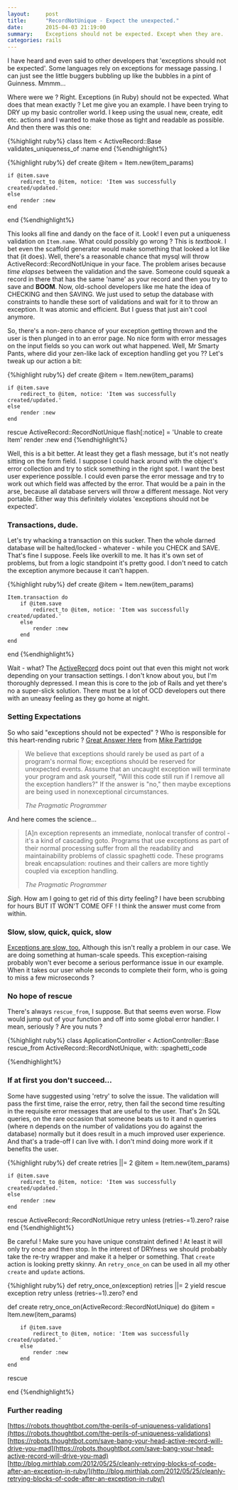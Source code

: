 ```yaml
---
layout:     post
title:      "RecordNotUnique - Expect the unexpected."
date:       2015-04-03 21:19:00
summary:    Exceptions should not be expected. Except when they are.
categories: rails
---
```

I have heard and even said to other developers that 'exceptions should not be expected'. Some languages rely on exceptions
for message passing. I can just see the little buggers bubbling up like the bubbles in a pint of Guinness. Mmmm...

Where were we ? Right. Exceptions (in Ruby) should not be expected. What does that mean exactly ? Let me give you an example.
I have been trying to DRY up my basic controller world. I keep using the usual new, create, edit etc. actions and I wanted to make those as tight
and readable as possible. And then there was this one:

{%highlight ruby%}
class Item < ActiveRecord::Base
    validates_uniqueness_of :name
end
{%endhighlight%}


{%highlight ruby%}
def create
    @item = Item.new(item_params)

    if @item.save
        redirect_to @item, notice: 'Item was successfully created/updated.'
    else
        render :new
    end
end
{%endhighlight%}

This looks all fine and dandy on the face of it. Look! I even put a uniqueness validation on `Item.name`. What could possibly go wrong ? This is *textbook*. I
bet even the scaffold generator would make something that looked a lot like that (it does). Well, there's a reasonable
chance that mysql will throw ActiveRecord::RecordNotUnique in your face. The problem arises because *time elapses* between the validation and the save.
Someone could squeak a record in there that has the same 'name' as your record and then you try to save and **BOOM**. Now, old-school developers like me
hate the idea of CHECKING and then SAVING. We just used to setup the database with constraints to handle these sort of validations and wait for it to throw an
exception. It was atomic and efficient. But I guess that just ain't cool anymore.

So, there's a non-zero chance of your exception getting thrown and the user is then plunged in to an error page. No nice form with error messages on the input
fields so you can work out what happened. Well, Mr Smarty Pants, where did your zen-like lack of exception handling get you ?? Let's tweak up our action a bit:

{%highlight ruby%}
def create
    @item = Item.new(item_params)

    if @item.save
        redirect_to @item, notice: 'Item was successfully created/updated.'
    else
        render :new
    end
rescue ActiveRecord::RecordNotUnique
    flash[:notice] = 'Unable to create Item'
    render :new
end
{%endhighlight%}

Well, this is a bit better. At least they get a flash message, but it's not neatly sitting on the form field. I suppose I could hack around with the object's error
collection and try to stick something in the right spot. I want the best user experience possible.
I could even parse the error message and try to work out which field was affected by the error. That would
be a pain in the arse, because all database servers will throw a different message. Not very portable.
Either way this definitely violates 'exceptions should not be expected'.

### Transactions, dude.

Let's try whacking a transaction on this sucker. Then the whole darned database will be halted/locked - whatever -  while you CHECK and SAVE.
That's fine I suppose. Feels like overkill to me. It has it's own set of problems, but from a logic standpoint it's pretty good. I don't need
to catch the exception anymore because it can't happen.

{%highlight ruby%}
def create
    @item = Item.new(item_params)

    Item.transaction do
        if @item.save
            redirect_to @item, notice: 'Item was successfully created/updated.'
        else
            render :new
        end
    end
end
{%endhighlight%}

Wait - what? The [ActiveRecord](http://api.rubyonrails.org/classes/ActiveRecord/Validations/ClassMethods.html#method-i-validates_uniqueness_of)
docs point out that even this might not work depending on your transaction settings. I don't know about you, but I'm thoroughly depressed. I mean this
is core to the job of Rails and yet there's no a super-slick solution. There must be a lot of OCD developers out there with an uneasy feeling
as they go home at night.

### Setting Expectations

So who said "exceptions should not be expected" ? Who is responsible for this heart-rending rubric ?
[Great Answer Here](http://programmers.stackexchange.com/a/184714) from [Mike Partridge](http://programmers.stackexchange.com/users/34183/mike-partridge)

<blockquote>
  <p>
    We believe that exceptions should rarely be used as part of a program's normal flow; exceptions should be reserved for unexpected events. Assume that an uncaught exception will terminate your program and ask yourself, "Will this code still run if I remove all the exception handlers?" If the answer is "no," then maybe exceptions are being used in nonexceptional circumstances.
  </p>
  <footer><cite title="The Pragmatic Programmer">The Pragmatic Programmer</cite></footer>
</blockquote>

And here comes the science...

<blockquote>
  <p>
    [A]n exception represents an immediate, nonlocal transfer of control - it's a kind of cascading goto. Programs that use exceptions as part of their normal processing suffer from all the readability and maintainability problems of classic spaghetti code. These programs break encapsulation: routines and their callers are more tightly coupled via exception handling.
  </p>
  <footer><cite title="The Pragmatic Programmer">The Pragmatic Programmer</cite></footer>
</blockquote>

*Sigh.* How am I going to get rid of this dirty feeling? I have been scrubbing for hours BUT IT WON'T COME OFF ! I think the answer must come from within.

### Slow, slow, quick, quick, slow

[Exceptions are slow, too.](http://simonecarletti.com/blog/2010/01/how-slow-are-ruby-exceptions/)
Although this isn't really a problem in our case. We are doing something at human-scale speeds. This exception-raising probably won't ever become
a serious performance issue in our example. When it takes our user whole seconds to complete their form, who is going to miss a few microseconds ?

### No hope of rescue

There's always `rescue_from`, I suppose. But that seems even worse. Flow would jump out of your function and off into some global error handler. I
mean, seriously ? Are you nuts ?

{%highlight ruby%}
class ApplicationController < ActionController::Base
  rescue_from ActiveRecord::RecordNotUnique, with: :spaghetti_code

{%endhighlight%}

### If at first you don't succeed...

Some have suggested using 'retry' to solve the issue. The validation will pass the first time, raise the error, retry, then fail the second time resulting in
the requisite error messages that are useful to the user. That's 2n SQL queries, on the rare occasion that someone beats us to it and n queries (where
n depends on the number of validations you do against the database) normally but it does result in a much improved user experience. And that's a trade-off I can live with. I don't mind doing more work if it benefits the user.

{%highlight ruby%}
def create
    retries ||= 2
    @item = Item.new(item_params)

    if @item.save
        redirect_to @item, notice: 'Item was successfully created/updated.'
    else
        render :new
    end
rescue ActiveRecord::RecordNotUnique
    retry unless (retries-=1).zero?
    raise
end
{%endhighlight%}

Be careful ! Make sure you have unique constraint defined ! At least it will only try once and then stop. In the interest of DRYness we should probably
take the re-try wrapper and make it a helper or something. That `create` action is looking pretty skinny. An `retry_once_on` can be used in all my other
`create` and `update` actions.

{%highlight ruby%}
def retry_once_on(exception)
    retries ||= 2
    yield
rescue exception
    retry unless (retries-=1).zero?
end

def create
    retry_once_on(ActiveRecord::RecordNotUnique) do
        @item = Item.new(item_params)

        if @item.save
            redirect_to @item, notice: 'Item was successfully created/updated.'
        else
            render :new
        end
    end
rescue

end
{%endhighlight%}


### Further reading

[https://robots.thoughtbot.com/the-perils-of-uniqueness-validations](https://robots.thoughtbot.com/the-perils-of-uniqueness-validations)
[https://robots.thoughtbot.com/save-bang-your-head-active-record-will-drive-you-mad](https://robots.thoughtbot.com/save-bang-your-head-active-record-will-drive-you-mad)
[http://blog.mirthlab.com/2012/05/25/cleanly-retrying-blocks-of-code-after-an-exception-in-ruby/](http://blog.mirthlab.com/2012/05/25/cleanly-retrying-blocks-of-code-after-an-exception-in-ruby/)
